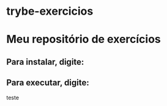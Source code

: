 # trybe-exercicios
# Meu repositório de exercícios
## Para instalar, digite:

## Para executar, digite:

teste
